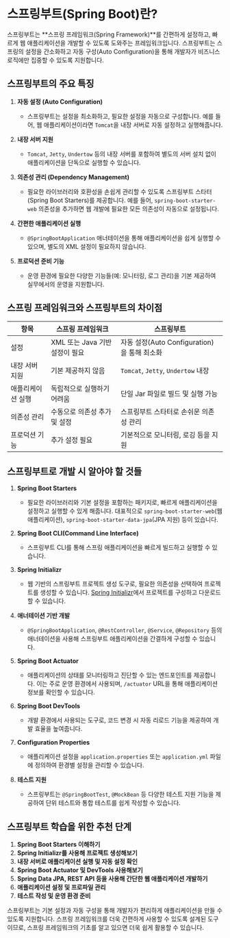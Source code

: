 # 스프링부트(Spring Boot)란?

스프링부트는 **스프링 프레임워크(Spring Framework)**를 간편하게 설정하고, 빠르게 웹 애플리케이션을 개발할 수 있도록 도와주는 프레임워크입니다. 스프링부트는 스프링의 설정을 간소화하고 자동 구성(Auto Configuration)을 통해 개발자가 비즈니스 로직에만 집중할 수 있도록 지원합니다.

## 스프링부트의 주요 특징

1. **자동 설정 (Auto Configuration)**

   - 스프링부트는 설정을 최소화하고, 필요한 설정을 자동으로 구성합니다. 예를 들어, 웹 애플리케이션이라면 `Tomcat`을 내장 서버로 자동 설정하고 실행해줍니다.

2. **내장 서버 지원**

   - `Tomcat`, `Jetty`, `Undertow` 등의 내장 서버를 포함하여 별도의 서버 설치 없이 애플리케이션을 단독으로 실행할 수 있습니다.

3. **의존성 관리 (Dependency Management)**

   - 필요한 라이브러리와 호환성을 손쉽게 관리할 수 있도록 스프링부트 스타터(Spring Boot Starters)를 제공합니다. 예를 들어, `spring-boot-starter-web` 의존성을 추가하면 웹 개발에 필요한 모든 의존성이 자동으로 설정됩니다.

4. **간편한 애플리케이션 실행**
   - `@SpringBootApplication` 애너테이션을 통해 애플리케이션을 쉽게 실행할 수 있으며, 별도의 XML 설정이 필요하지 않습니다.
5. **프로덕션 준비 기능**
   - 운영 환경에 필요한 다양한 기능들(예: 모니터링, 로그 관리)을 기본 제공하여 실무에서의 운영을 지원합니다.

## 스프링 프레임워크와 스프링부트의 차이점

| 항목              | 스프링 프레임워크              | 스프링부트                                  |
| ----------------- | ------------------------------ | ------------------------------------------- |
| 설정              | XML 또는 Java 기반 설정이 필요 | 자동 설정(Auto Configuration)을 통해 최소화 |
| 내장 서버 지원    | 기본 제공하지 않음             | `Tomcat`, `Jetty`, `Undertow` 내장          |
| 애플리케이션 실행 | 독립적으로 실행하기 어려움     | 단일 Jar 파일로 빌드 및 실행 가능           |
| 의존성 관리       | 수동으로 의존성 추가 및 설정   | 스프링부트 스타터로 손쉬운 의존성 관리      |
| 프로덕션 기능     | 추가 설정 필요                 | 기본적으로 모니터링, 로깅 등을 지원         |

## 스프링부트로 개발 시 알아야 할 것들

1. **Spring Boot Starters**

   - 필요한 라이브러리와 기본 설정을 포함하는 패키지로, 빠르게 애플리케이션을 설정하고 실행할 수 있게 해줍니다. 대표적으로 `spring-boot-starter-web`(웹 애플리케이션), `spring-boot-starter-data-jpa`(JPA 지원) 등이 있습니다.

2. **Spring Boot CLI(Command Line Interface)**

   - 스프링부트 CLI를 통해 스프링 애플리케이션을 빠르게 빌드하고 실행할 수 있습니다.

3. **Spring Initializr**

   - 웹 기반의 스프링부트 프로젝트 생성 도구로, 필요한 의존성을 선택하여 프로젝트를 생성할 수 있습니다. [Spring Initializr](https://start.spring.io)에서 프로젝트를 구성하고 다운로드할 수 있습니다.

4. **애너테이션 기반 개발**

   - `@SpringBootApplication`, `@RestController`, `@Service`, `@Repository` 등의 애너테이션을 사용해 스프링부트 애플리케이션을 간결하게 구성할 수 있습니다.

5. **Spring Boot Actuator**

   - 애플리케이션의 상태를 모니터링하고 진단할 수 있는 엔드포인트를 제공합니다. 이는 주로 운영 환경에서 사용되며, `/actuator` URL을 통해 애플리케이션 정보를 확인할 수 있습니다.

6. **Spring Boot DevTools**

   - 개발 환경에서 사용되는 도구로, 코드 변경 시 자동 리로드 기능을 제공하여 개발 효율을 높여줍니다.

7. **Configuration Properties**

   - 애플리케이션 설정을 `application.properties` 또는 `application.yml` 파일에 정의하여 환경별 설정을 관리할 수 있습니다.

8. **테스트 지원**
   - 스프링부트는 `@SpringBootTest`, `@MockBean` 등 다양한 테스트 지원 기능을 제공하여 단위 테스트와 통합 테스트를 쉽게 작성할 수 있습니다.

## 스프링부트 학습을 위한 추천 단계

1. **Spring Boot Starters 이해하기**
2. **Spring Initializr를 사용해 프로젝트 생성해보기**
3. **내장 서버로 애플리케이션 실행 및 자동 설정 확인**
4. **Spring Boot Actuator 및 DevTools 사용해보기**
5. **Spring Data JPA, REST API 등을 사용해 간단한 웹 애플리케이션 개발하기**
6. **애플리케이션 설정 및 프로파일 관리**
7. **테스트 작성 및 운영 환경 준비**

스프링부트는 기본 설정과 자동 구성을 통해 개발자가 편리하게 애플리케이션을 만들 수 있도록 지원합니다. 스프링 프레임워크를 더욱 간편하게 사용할 수 있도록 설계된 도구이므로, 스프링 프레임워크의 기초를 알고 있으면 더욱 쉽게 활용할 수 있습니다.
